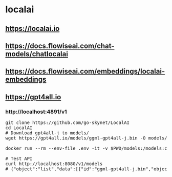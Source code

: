 # localai
## https://localai.io
## https://docs.flowiseai.com/chat-models/chatlocalai
## https://docs.flowiseai.com/embeddings/localai-embeddings
## https://gpt4all.io
### http://localhost:4891/v1
<pre>
git clone https://github.com/go-skynet/LocalAI
cd LocalAI
# Download gpt4all-j to models/
wget https://gpt4all.io/models/ggml-gpt4all-j.bin -O models/ggml-gpt4all-j.bin

docker run --rm --env-file .env -it -v $PWD/models:/models:cached -p 8088:8080 quay.io/go-skynet/local-ai:latest /usr/bin/local-ai

# Test API
curl http://localhost:8080/v1/models
# {"object":"list","data":[{"id":"ggml-gpt4all-j.bin","object":"model"}]}
</pre>
